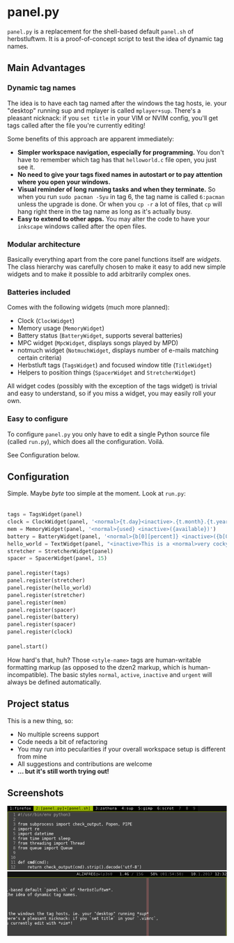 # panel.py

`panel.py` is a replacement for the shell-based default `panel.sh` of herbstluftwm.
It is a proof-of-concept script to test the idea of dynamic tag names.

## Main Advantages

### Dynamic tag names

The idea is to have each tag named after the windows the tag hosts, ie. your "desktop" running sup
and mplayer is called `mplayer+sup`. There's a pleasant nicknack: if you `set title` in your VIM
or NVIM config, you'll get tags called after the file you're currently editing!

Some benefits of this approach are apparent immediately:

  * **Simpler workspace navigation, especially for programming.** You don't have to remember which tag
    has that `helloworld.c` file open, you just see it.
  * **No need to give your tags fixed names in autostart or to pay attention where you open your windows.**
  * **Visual reminder of long running tasks and when they terminate.** So when you run `sudo pacman -Syu` in
    tag 6, the tag name is called `6:pacman` unless the upgrade is done. Or when you `cp -r` a lot of files,
    that `cp` will hang right there in the tag name as long as it's actually busy.
  * **Easy to extend to other apps.** You may alter the code to have your `inkscape` windows called after
    the open files.
    
### Modular architecture

Basically everything apart from the core panel functions itself are *widgets*. The class hierarchy was
carefully chosen to make it easy to add new simple widgets and to make it possible to add arbitrarily
complex ones.

### Batteries included

Comes with the following widgets (much more planned):

  * Clock (`ClockWidget`)
  * Memory usage (`MemoryWidget`)
  * Battery status (`BatteryWidget`, supports several batteries)
  * MPC widget (`MpcWidget`, displays songs played by MPD)
  * notmuch widget (`NotmuchWidget`, displays number of e-mails matching certain criteria)
  * Herbstluft tags (`TagsWidget`) and focused window title (`TitleWidget`)
  * Helpers to position things (`SpacerWidget` and `StretcherWidget`)

All widget codes (possibly with the exception of the tags widget) is trivial and easy to understand,
so if you miss a widget, you may easily roll your own.

### Easy to configure

To configure `panel.py` you only have to edit a single Python source file (called `run.py`), which does
all the configuration. Voilá.

See Configuration below.


## Configuration

Simple. Maybe *byte* too simple at the moment. Look at `run.py`:

```python

tags = TagsWidget(panel)
clock = ClockWidget(panel, '<normal>{t.day}<inactive>.{t.month}.{t.year} <normal>{t.hour:02d}:{t.minute:02d}')
mem = MemoryWidget(panel, '<normal>{used} <inactive>({available})')
battery = BatteryWidget(panel, '<normal>{b[0][percent]} <inactive>({b[0][time]})')
hello_world = TextWidget(panel, "<inactive>This is a <normal>very cocky<inactive> panel.py")
stretcher = StretcherWidget(panel)
spacer = SpacerWidget(panel, 15)

panel.register(tags)
panel.register(stretcher)
panel.register(hello_world)
panel.register(stretcher)
panel.register(mem)
panel.register(spacer)
panel.register(battery)
panel.register(spacer)
panel.register(clock)

panel.start()
```

How hard's that, huh? Those `<style-name>` tags are human-writable formatting markup (as opposed to the
dzen2 markup, which is human-incompatible). The basic styles `normal`, `active`, `inactive` and `urgent`
will always be defined automatically.

## Project status

This is a new thing, so:

  * No multiple screens support
  * Code needs a bit of refactoring
  * You may run into pecularities if your overall workspace setup is different from mine
  * All suggestions and contributions are welcome
  * **... but it's still worth trying out!**
  
## Screenshots

<p align="center">
	<img alt="panel.py's tags" src="tags.png" />
	<img alt="panel.py's status text (customizable in code)" src="status.png" />
</p>
